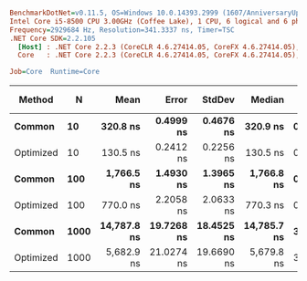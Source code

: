 ``` ini

BenchmarkDotNet=v0.11.5, OS=Windows 10.0.14393.2999 (1607/AnniversaryUpdate/Redstone1)
Intel Core i5-8500 CPU 3.00GHz (Coffee Lake), 1 CPU, 6 logical and 6 physical cores
Frequency=2929684 Hz, Resolution=341.3337 ns, Timer=TSC
.NET Core SDK=2.2.105
  [Host] : .NET Core 2.2.3 (CoreCLR 4.6.27414.05, CoreFX 4.6.27414.05), 64bit RyuJIT
  Core   : .NET Core 2.2.3 (CoreCLR 4.6.27414.05, CoreFX 4.6.27414.05), 64bit RyuJIT

Job=Core  Runtime=Core  

```
|    Method |    N |        Mean |      Error |     StdDev |      Median |  Gen 0 |  Gen 1 | Gen 2 | Allocated |
|---------- |----- |------------:|-----------:|-----------:|------------:|-------:|-------:|------:|----------:|
|    **Common** |   **10** |    **320.8 ns** |  **0.4999 ns** |  **0.4676 ns** |    **320.9 ns** | **0.0863** |      **-** |     **-** |     **408 B** |
| Optimized |   10 |    130.5 ns |  0.2412 ns |  0.2256 ns |    130.5 ns | 0.0710 |      - |     - |     336 B |
|    **Common** |  **100** |  **1,766.5 ns** |  **1.4930 ns** |  **1.3965 ns** |  **1,766.8 ns** | **0.4807** |      **-** |     **-** |    **2272 B** |
| Optimized |  100 |    770.0 ns |  2.2058 ns |  2.0633 ns |    770.3 ns | 0.4654 |      - |     - |    2200 B |
|    **Common** | **1000** | **14,787.8 ns** | **19.7268 ns** | **18.4525 ns** | **14,785.7 ns** | **3.5248** |      **-** |     **-** |   **16680 B** |
| Optimized | 1000 |  5,682.9 ns | 21.0274 ns | 19.6690 ns |  5,679.8 ns | 3.5172 | 0.0076 |     - |   16608 B |
